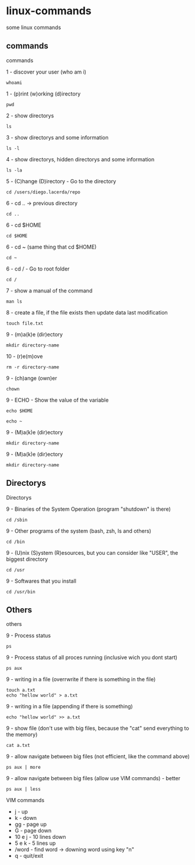 # linux-commands
some linux commands

## commands
commands


1 - discover your user (who am i)
```
whoami
```

1 - (p)rint (w)orking (d)irectory
```
pwd
```

2 - show directorys
```
ls
```

3 - show directorys and some information
```
ls -l
```

4 - show directorys, hidden directorys and some information
```
ls -la
```


5 - (C)hange (D)irectory - Go to the directory
```
cd /users/diego.lacerda/repo
```

6 - cd .. -> previous directory
```
cd ..
```

6 - cd $HOME
```
cd $HOME
```

6 - cd ~ (same thing that cd $HOME)
```
cd ~
```

6 - cd / - Go to root folder
```
cd /
```

7 - show a manual of the command
```
man ls
```

8 - create a file, if the file exists then update data last modification
```
touch file.txt
```

9 - (m)a(k)e (dir)ectory
```
mkdir directory-name
```

10 - (r)e(m)ove 
```
rm -r directory-name
```

9 - (ch)ange (own)er
```
chown 
```

9 - ECHO - Show the value of the variable
```
echo $HOME
```
```
echo ~
```


9 - (M)a(k)e (dir)ectory
```
mkdir directory-name
```

9 - (M)a(k)e (dir)ectory
```
mkdir directory-name
```


## Directorys
Directorys

9 - Binaries of the System Operation (program "shutdown" is there)
```
cd /sbin
```

9 - Other programs of the system (bash, zsh, ls and others)
```
cd /bin
```

9 - (U)nix (S)ystem (R)esources, but you can consider like "USER", the biggest directory 
```
cd /usr
```

9 - Softwares that you install 
```
cd /usr/bin
```


## Others
others

9 - Process status
```
ps
```

9 - Process status of all proces running (inclusive wich you dont start)
```
ps aux
```

9 - writing in a file (overrwrite if there is something in the file)
```
touch a.txt
echo "hellow world" > a.txt
```

9 - writing in a file (appending if there is something)
```
echo "hellow world" >> a.txt
```

9 - show file (don't use with big files, because the "cat" send everything to the memory)
```
cat a.txt
```

9 - allow navigate between big files (not efficient, like the command above)
```
ps aux | more
```

9 - allow navigate between big files (allow use VIM commands) - better
```
ps aux | less
```

VIM commands
- j - up
- k - down
- gg - page up
- G - page down
- 10 e j - 10 lines down
- 5 e k - 5 lines up
- /word - find word -> downing word using key "n"
- q - quit/exit


